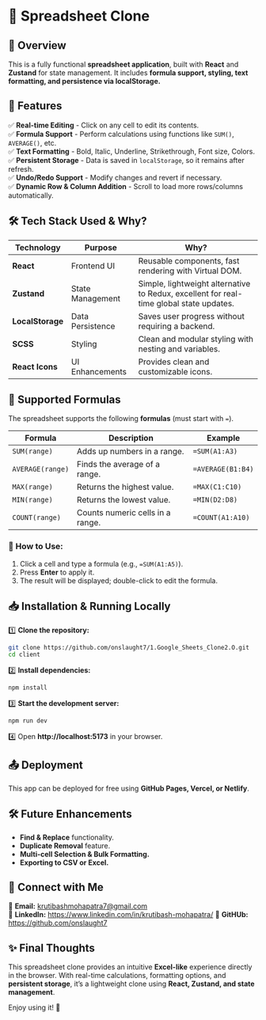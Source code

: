 # 📖 Spreadsheet Clone

## 📌 Overview
This is a fully functional **spreadsheet application**, built with **React** and **Zustand** for state management. It includes **formula support, styling, text formatting, and persistence via localStorage.**

## 🚀 Features
✅ **Real-time Editing** - Click on any cell to edit its contents.  
✅ **Formula Support** - Perform calculations using functions like `SUM()`, `AVERAGE()`, etc.  
✅ **Text Formatting** - Bold, Italic, Underline, Strikethrough, Font size, Colors.  
✅ **Persistent Storage** - Data is saved in `localStorage`, so it remains after refresh.  
✅ **Undo/Redo Support** - Modify changes and revert if necessary.  
✅ **Dynamic Row & Column Addition** - Scroll to load more rows/columns automatically.  

## 🛠 Tech Stack Used & Why?

| **Technology** | **Purpose** | **Why?** |
|--------------|------------|--------|
| **React** | Frontend UI | Reusable components, fast rendering with Virtual DOM. |
| **Zustand** | State Management | Simple, lightweight alternative to Redux, excellent for real-time global state updates. |
| **LocalStorage** | Data Persistence | Saves user progress without requiring a backend. |
| **SCSS** | Styling | Clean and modular styling with nesting and variables. |
| **React Icons** | UI Enhancements | Provides clean and customizable icons. |

## 🔢 Supported Formulas
The spreadsheet supports the following **formulas** (must start with `=`).

| **Formula** | **Description** | **Example** |
|------------|---------------|------------|
| `SUM(range)` | Adds up numbers in a range. | `=SUM(A1:A3)` |
| `AVERAGE(range)` | Finds the average of a range. | `=AVERAGE(B1:B4)` |
| `MAX(range)` | Returns the highest value. | `=MAX(C1:C10)` |
| `MIN(range)` | Returns the lowest value. | `=MIN(D2:D8)` |
| `COUNT(range)` | Counts numeric cells in a range. | `=COUNT(A1:A10)` |

### 📌 How to Use:
1. Click a cell and type a formula (e.g., `=SUM(A1:A5)`).  
2. Press **Enter** to apply it.  
3. The result will be displayed; double-click to edit the formula.  

## 📥 Installation & Running Locally
1️⃣ **Clone the repository:**  
```sh
git clone https://github.com/onslaught7/1.Google_Sheets_Clone2.O.git
cd client
```
2️⃣ **Install dependencies:**  
```sh
npm install
```
3️⃣ **Start the development server:**  
```sh
npm run dev
```
4️⃣ Open **http://localhost:5173** in your browser.  

## 📤 Deployment
This app can be deployed for free using **GitHub Pages, Vercel, or Netlify**.  

## 🛠 Future Enhancements
- **Find & Replace** functionality.  
- **Duplicate Removal** feature.  
- **Multi-cell Selection & Bulk Formatting.**  
- **Exporting to CSV or Excel.**    

## 🔗 Connect with Me
📧 **Email:** krutibashmohapatra7@gmail.com  
🔗 **LinkedIn:** https://www.linkedin.com/in/krutibash-mohapatra/ 
🔗 **GitHUb:** https://github.com/onslaught7

## ✨ Final Thoughts
This spreadsheet clone provides an intuitive **Excel-like** experience directly in the browser. With real-time calculations, formatting options, and **persistent storage**, it’s a lightweight clone using **React, Zustand, and state management**.  

Enjoy using it! 🎉  

